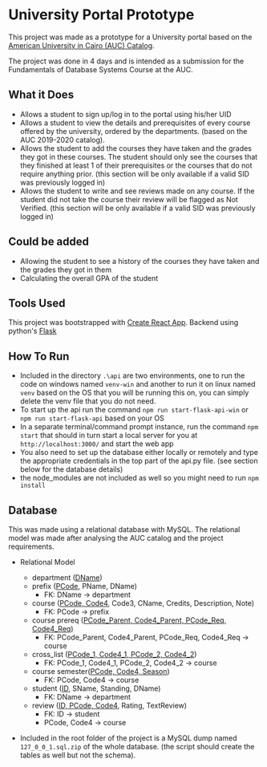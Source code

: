 # University Portal Prototype

This project was made as a prototype for a University portal based on the [American University in Cairo (AUC) Catalog](http://catalog.aucegypt.edu/index.php?catoid=36).

The project was done in 4 days and is intended as a submission for the Fundamentals of Database Systems Course at the AUC.

## What it Does

- Allows a student to sign up/log in to the portal using his/her UID
- Allows a student to view the details and prerequisites of every course offered by the university, ordered by the departments. (based on the AUC 2019-2020 catalog).
- Allows the student to add the courses they have taken and the grades they got in these courses. The student should only see the courses that they finished at least 1 of their prerequisites or the courses that do not require anything prior. (this section will be only available if a valid SID was previously logged in)
- Allows the student to write and see reviews made on any course. If the student did not take the course their review will be flagged as Not Verified. (this section will be only available if a valid SID was previously logged in)

## Could be added

- Allowing the student to see a history of the courses they have taken and the grades they got in them
- Calculating the overall GPA of the student

## Tools Used

This project was bootstrapped with [Create React App](https://github.com/facebook/create-react-app).
Backend using python's [Flask](https://flask.palletsprojects.com/en/1.1.x/)

## How To Run

- Included in the directory `.\api` are two environments, one to run the code on windows named `venv-win` and another to run it on linux named `venv` based on the OS that you will be running this on, you can simply delete the venv file that you do not need.
- To start up the api run the command `npm run start-flask-api-win` or `npm run start-flask-api` based on your OS
- In a separate terminal/command prompt instance, run the command `npm start` that should in turn start a local server for you at `http://localhost:3000/` and start the web app
- You also need to set up the database either locally or remotely and type the appropriate credentials in the top part of the api.py file. (see section below for the database details)
- the node_modules are not included as well so you might need to run `npm install`

## Database

This was made using a relational database with MySQL. The relational model was made after analysing the AUC catalog and the project requirements.

- Relational Model

  - department (<ins>DName</ins>)
  - prefix (<ins>PCode</ins>, PName, DName)
    - FK: DName -> department
  - course (<ins>PCode, Code4</ins>, Code3, CName, Credits, Description, Note)
    - FK: PCode -> prefix
  - course prereq (<ins>PCode_Parent, Code4_Parent, PCode_Req, Code4_Req</ins>)
    - FK: PCode_Parent, Code4_Parent, PCode_Req, Code4_Req -> course
  - cross_list (<ins>PCode_1, Code4_1, PCode_2, Code4_2</ins>)
    - FK: PCode_1, Code4_1, PCode_2, Code4_2 -> course
  - course semester(<ins>PCode, Code4, Season</ins>)
    - FK: PCode, Code4 -> course
  - student (<ins>ID</ins>, SName, Standing, DName)
    - FK: DName -> department
  - review (<ins>ID, PCode, Code4</ins>, Rating, TextReview)
    - FK: ID -> student
    - PCode, Code4 -> course

- Included in the root folder of the project is a MySQL dump named `127_0_0_1.sql.zip` of the whole database. (the script should create the tables as well but not the schema).

